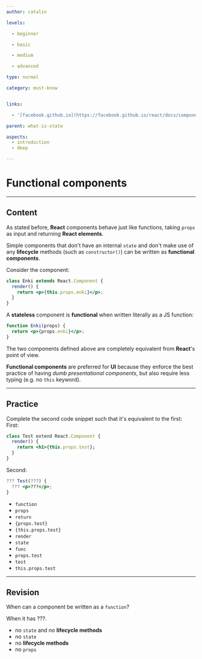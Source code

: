 ```yaml
---
author: catalin

levels:

  - beginner

  - basic

  - medium

  - advanced

type: normal

category: must-know


links:

  - '[facebook.github.io](https://facebook.github.io/react/docs/components-and-props.html){website}'

parent: what-is-state

aspects:
  - introduction
  - deep

---
```


# Functional components

---
## Content

As stated before, **React** components behave just like functions, taking `props` as input and returning **React elements**.

Simple components that don't have an internal `state` and don't make use of any **lifecycle** methods (such as `constructor()`) can be written as **functional components**.

Consider the component:

```jsx
class Enki extends React.Component {
  render() {
    return <p>{this.props.enki}</p>;
  }
}
```

A **stateless** component is **functional** when written literally as a JS function:

```jsx
function Enki(props) {
  return <p>{props.enki}</p>;
}
```

The two components defined above are completely equivalent from **React**'s point of view.

**Functional components** are preferred for **UI** because they enforce the best practice of having *dumb presentational components*, but also require less typing (e.g. no `this` keyword).

---
## Practice

Complete the second code snippet such that it's equivalent to the first:
First:
```jsx
class Test extend React.Component {
  render() {
    return <h1>{this.props.test};
  }
}
```
Second:
```jsx
??? Test(???) {
  ??? <p>???</p>;
}
```


* `function`
* `props`
* `return`
* `{props.test}`
* `{this.props.test}`
* `render`
* `state`
* `func`
* `props.test`
* `test`
* `this.props.test`

---
## Revision

When can a component be written as a `function`?

When it has ???.


* no `state` and no **lifecycle methods**
* no `state`
* no **lifecycle methods**
* no `props`



